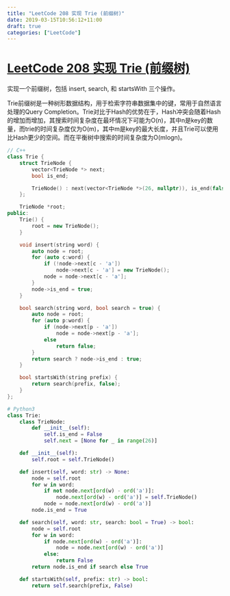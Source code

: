 ```yaml
---
title: "LeetCode 208 实现 Trie (前缀树)"
date: 2019-03-15T10:56:12+11:00
draft: true
categories: ["LeetCode"]
---
```


# [LeetCode 208 实现 Trie (前缀树)](https://leetcode-cn.com/problems/implement-trie-prefix-tree/)

实现一个前缀树，包括 insert, search, 和 startsWith 三个操作。

Trie前缀树是一种树形数据结构，用于检索字符串数据集中的键，常用于自然语言处理的Query Completion。Trie对比于Hash的优势在于，Hash冲突会随着Hash的增加而增加，其搜索时间复杂度在最坏情况下可能为O(n)，其中n是key的数量，而trie的时间复杂度仅为O(m)，其中m是key的最大长度，并且Trie可以使用比Hash更少的空间。而在平衡树中搜索的时间复杂度为O(mlogn)。

```c++
// C++
class Trie {
    struct TrieNode {
        vector<TrieNode *> next;
        bool is_end;

        TrieNode() : next(vector<TrieNode *>(26, nullptr)), is_end(false) {}
    };

    TrieNode *root;
public:
    Trie() {
        root = new TrieNode();
    }

    void insert(string word) {
        auto node = root;
        for (auto c:word) {
            if (!node->next[c - 'a'])
                node->next[c - 'a'] = new TrieNode();
            node = node->next[c - 'a'];
        }
        node->is_end = true;
    }

    bool search(string word, bool search = true) {
        auto node = root;
        for (auto p:word) {
            if (node->next[p - 'a'])
                node = node->next[p - 'a'];
            else
                return false;
        }
        return search ? node->is_end : true;
    }

    bool startsWith(string prefix) {
        return search(prefix, false);
    }
};

```

```python
# Python3
class Trie:
    class TrieNode:
        def __init__(self):
            self.is_end = False
            self.next = [None for _ in range(26)]

    def __init__(self):
        self.root = self.TrieNode()

    def insert(self, word: str) -> None:
        node = self.root
        for w in word:
            if not node.next[ord(w) - ord('a')]:
                node.next[ord(w) - ord('a')] = self.TrieNode()
            node = node.next[ord(w) - ord('a')]
        node.is_end = True

    def search(self, word: str, search: bool = True) -> bool:
        node = self.root
        for w in word:
            if node.next[ord(w) - ord('a')]:
                node = node.next[ord(w) - ord('a')]
            else:
                return False
        return node.is_end if search else True

    def startsWith(self, prefix: str) -> bool:
        return self.search(prefix, False)

```